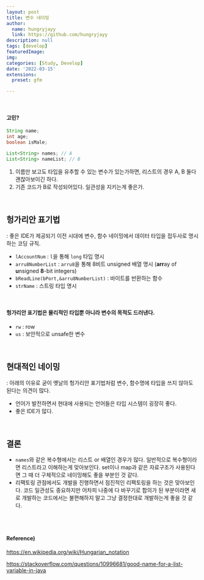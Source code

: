 ```yaml
---
layout: post
title: 변수 네이밍
author: 
  name: hungryjayy
  link: https://github.com/hungryjayy
description: null
tags: [develop]
featuredImage: 
img: 
categories: [Study, Develop]
date: '2022-03-15'
extensions:
  preset: gfm

---
```


<br>

#### 고민?

```java
String name;
int age;
boolean isMale;

List<String> names; // A
List<String> nameList; // B
```

1. 이름만 보고도 타입을 유추할 수 있는 변수가 있는가하면, 리스트의 경우 A, B 둘다 괜찮아보이긴 하다.
2. 기존 코드가 B로 작성되어있다. 일관성을 지키는게 좋은가.

<br>

## 헝가리안 표기법

: 좋은 IDE가 제공되기 이전 시대에 변수, 함수 네이밍에서 데이터 타입을 접두사로 명시하는 코딩 규칙.

- `lAccountNum` : `l`을 통해 `long` 타입 명시
- `arru8NumberList` : `arru8`을 통해 8비트 unsigned 배열 명시 (**arr**ay of **u**nsigned **8**-bit integers)
- `bReadLine(bPort,&arru8NumberList)` : 바이트를 반환하는 함수
- `strName` : 스트링 타입 명시

<br>

#### 헝가리안 표기법은 물리적인 타입뿐 아니라 변수의 목적도 드러낸다.

* `rw` : row
* `us` : 보안적으로 unsafe한 변수

<br>

## 현대적인 네이밍

: 아래의 이유로 굳이 옛날의 헝가리안 표기법처럼 변수, 함수명에 타입을 쓰지 않아도 된다는 의견이 많다.

* 언어가 발전하면서 현대에 사용되는 언어들은 타입 시스템이 굉장히 좋다.
* 좋은 IDE가 많다.

<br>

## 결론

* `names`와 같은 복수형에서는 리스트 or 배열인 경우가 많다. 일반적으로 복수형이라면 리스트라고 이해하는게 맞아보인다. set이나 map과 같은 자료구조가 사용된다면 그 때 더 구체적으로 네이밍해도 좋을 부분인 것 같다.
* 리팩토링 관점에서도 개발을 진행하면서 점진적인 리팩토링을 하는 것은 맞아보인다. 코드 일관성도 중요하지만 어차피 나중에 다 바꾸기로 합의가 된 부분이라면 새로 개발하는 코드에서는 불편해하지 말고 그냥 결정한대로 개발하는게 좋을 것 같다.

<br><br>

#### Reference)

https://en.wikipedia.org/wiki/Hungarian_notation

https://stackoverflow.com/questions/10996681/good-name-for-a-list-variable-in-java